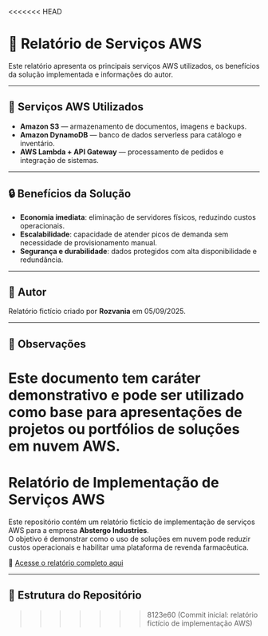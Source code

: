 <<<<<<< HEAD
# 📄 Relatório de Serviços AWS

Este relatório apresenta os principais serviços AWS utilizados, os benefícios da solução implementada e informações do autor.

---

## 🚀 Serviços AWS Utilizados

- **Amazon S3** — armazenamento de documentos, imagens e backups.  
- **Amazon DynamoDB** — banco de dados serverless para catálogo e inventário.  
- **AWS Lambda + API Gateway** — processamento de pedidos e integração de sistemas.

---

## 🔒 Benefícios da Solução

- **Economia imediata**: eliminação de servidores físicos, reduzindo custos operacionais.  
- **Escalabilidade**: capacidade de atender picos de demanda sem necessidade de provisionamento manual.  
- **Segurança e durabilidade**: dados protegidos com alta disponibilidade e redundância.

---

## 👤 Autor

Relatório fictício criado por **Rozvania** em 05/09/2025.

---

## 📌 Observações

Este documento tem caráter demonstrativo e pode ser utilizado como base para apresentações de projetos ou portfólios de soluções em nuvem AWS.
=======
# Relatório de Implementação de Serviços AWS

Este repositório contém um relatório fictício de implementação de serviços AWS para a empresa **Abstergo Industries**.  
O objetivo é demonstrar como o uso de soluções em nuvem pode reduzir custos operacionais e habilitar uma plataforma de revenda farmacêutica.

📄 [Acesse o relatório completo aqui](RELATORIO.md)

---

## 📂 Estrutura do Repositório

>>>>>>> 8123e60 (Commit inicial: relatório fictício de implementação AWS)
